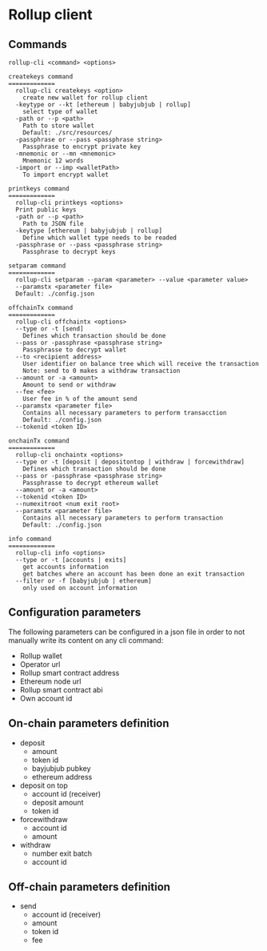 # Rollup client

## Commands
```
rollup-cli <command> <options>

createkeys command
=============
  rollup-cli createkeys <option>
    create new wallet for rollup client
  -keytype or --kt [ethereum | babyjubjub | rollup]
    select type of wallet
  -path or --p <path>
    Path to store wallet
    Default: ./src/resources/
  -passphrase or --pass <passphrase string>
    Passphrase to encrypt private key
  -mnemonic or --mn <mnemonic>
    Mnemonic 12 words
  -import or --imp <walletPath>
    To import encrypt wallet

printkeys command
=============
  rollup-cli printkeys <options>
  Print public keys
  -path or --p <path>
    Path to JSON file
  -keytype [ethereum | babyjubjub | rollup]
    Define which wallet type needs to be readed
  -passphrase or --pass <passphrase string>
    Passphrase to decrypt keys

setparam command
=============
  rollup-cli setparam --param <parameter> --value <parameter value>
  --paramstx <parameter file>
  Default: ./config.json

offchainTx command
=============
  rollup-cli offchaintx <options>
  --type or -t [send]
    Defines which transaction should be done
  --pass or -passphrase <passphrase string>
    Passphrasse to decrypt wallet
  --to <recipient address>
    User identifier on balance tree which will receive the transaction
    Note: send to 0 makes a withdraw transaction
  --amount or -a <amount>
    Amount to send or withdraw
  --fee <fee>
    User fee in % of the amount send
  --paramstx <parameter file>
    Contains all necessary parameters to perform transacction
    Default: ./config.json
  --tokenid <token ID>

onchainTx command
=============
  rollup-cli onchaintx <options>
  --type or -t [deposit | depositontop | withdraw | forcewithdraw]
    Defines which transaction should be done
  --pass or -passphrase <passphrase string>
    Passphrasse to decrypt ethereum wallet
  --amount or -a <amount>
  --tokenid <token ID>
  --numexitroot <num exit root>
  --paramstx <parameter file>
    Contains all necessary parameters to perform transaction
    Default: ./config.json

info command
=============
  rollup-cli info <options>
  --type or -t [accounts | exits]
    get accounts information
    get batches where an account has been done an exit transaction 
  --filter or -f [babyjubjub | ethereum]
    only used on account information
```

## Configuration parameters
The following parameters can be configured in a json file in order to not manually write its content on any cli command:

- Rollup wallet
- Operator url
- Rollup smart contract address
- Ethereum node url
- Rollup smart contract abi
- Own account id

## On-chain parameters definition
- deposit
  - amount
  - token id
  - bayjubjub pubkey
  - ethereum address
- deposit on top
  - account id (receiver)
  - deposit amount
  - token id
- forcewithdraw
  - account id
  - amount
- withdraw
  - number exit batch
  - account id

## Off-chain parameters definition
- send
  - account id (receiver) 
  - amount
  - token id
  - fee
